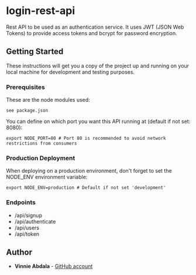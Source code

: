 # login-rest-api

Rest API to be used as an authentication service. 
It uses JWT (JSON Web Tokens) to provide access tokens and bcrypt for password encryption.

## Getting Started

These instructions will get you a copy of the project up and running on your local machine for development and testing purposes.

### Prerequisites

These are the node modules used:

```
see package.json
```

You can define on which port you want this API running at (default if not set: 8080):

```
export NODE_PORT=80 # Port 80 is recommended to avoid network restrictions from consumers
```
### Production Deployment

When deploying on a production environment, don't forget to set the NODE_ENV environment variable:

```
export NODE_ENV=production # Default if not set 'development'
```

### Endpoints

* /api/signup
* /api/authenticate
* /api/users
* /api/token

## Author

* **Vinnie Abdala** - [GitHub account](https://github.com/vgabdala)
